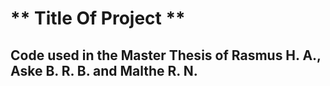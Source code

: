 # ** Title Of Project **
## Code used in the Master Thesis of Rasmus H. A., Aske B. R. B. and Malthe R. N. 

